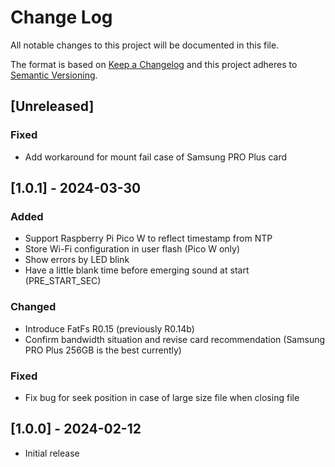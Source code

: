 # Change Log
All notable changes to this project will be documented in this file.

The format is based on [Keep a Changelog](http://keepachangelog.com/)
and this project adheres to [Semantic Versioning](http://semver.org/).

## [Unreleased]
### Fixed
* Add workaround for mount fail case of Samsung PRO Plus card

## [1.0.1] - 2024-03-30
### Added
* Support Raspberry Pi Pico W to reflect timestamp from NTP
* Store Wi-Fi configuration in user flash (Pico W only)
* Show errors by LED blink
* Have a little blank time before emerging sound at start (PRE_START_SEC)

### Changed
* Introduce FatFs R0.15 (previously R0.14b)
* Confirm bandwidth situation and revise card recommendation (Samsung PRO Plus 256GB is the best currently)

### Fixed
* Fix bug for seek position in case of large size file when closing file

## [1.0.0] - 2024-02-12
* Initial release